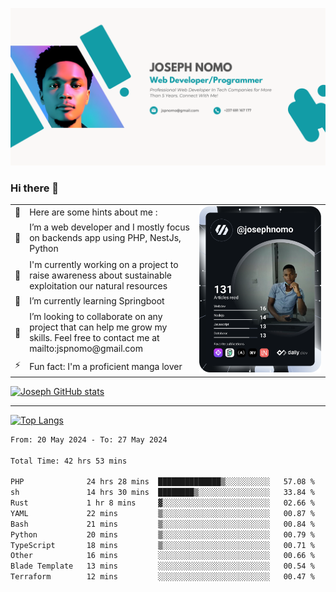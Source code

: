 ![Banner of my profile!](/Joseph_NOMO_NEW.png "Banner")

### Hi there 👋

<!--- | --  | 👋  | Here are some hints about me :                                                                                                 | <td rowspan=6><img src="/devcard.svg" width="400" alt="Joseph NOMO's Dev Card"/></td> |
| --- | --- | ------------------------------------------------------------------------------------------------------------------------------ | ------------------------------------------------------------------------------------- |
| --  | 🔭  | I’m a web developer and I mostly focus on backends app using PHP, NestJs, Python                                               |
| --  | 🦁  | I'm currently working on a project to raise awareness about sustainable exploitation our natural resources                     |
| --  | 🌱  | I’m currently learning Springboot                                                                                              |
| --  | 👯  | I’m looking to collaborate on any project that can help me grow my skills. Feel free to contact me at mailto:jspnomo@gmail.com |
| --  | ⚡  | Fun fact: I'm a proficient manga lover                                                                                         |
--->

<table>
    <tr>
        <td width="1%">👋</td>
        <td width="55%">Here are some hints about me :</td>
        <td rowspan=6 width="44%"><img src="/devcard.svg" width="400" alt="Joseph NOMO's Dev Card"/></td>
    </tr>
    <tr>
        <td>🔭</td>
        <td>I’m a web developer and I mostly focus on backends app using PHP, NestJs, Python</td>
    </tr>
    <tr>
        <td>🦁</td>
        <td>I'm currently working on a project to raise awareness about sustainable exploitation our natural resources</td>
    </tr>
    <tr>
        <td>🌱</td>
        <td>I’m currently learning Springboot</td>
    </tr>
    <tr>
        <td>👯</td>
        <td>I’m looking to collaborate on any project that can help me grow my skills. Feel free to contact me at mailto:jspnomo@gmail.com</td>
    </tr>
    <tr>
        <td>⚡</td>
        <td>Fun fact: I'm a proficient manga lover</td>
    </tr>

</table>

[![Joseph GitHub stats](https://github-readme-stats-seven-sigma-53.vercel.app/api?username=Jspascal)](https://github.com/Jspascal/github-readme-stats)

---

[![Top Langs](https://github-readme-stats-seven-sigma-53.vercel.app/api/top-langs/?username=Jspascal&layout=compact)](https://github.com/Jspascal/github-readme-stats)

<!--START_SECTION:waka-->

```txt
From: 20 May 2024 - To: 27 May 2024

Total Time: 42 hrs 53 mins

PHP              24 hrs 28 mins  ██████████████▒░░░░░░░░░░   57.08 %
sh               14 hrs 30 mins  ████████▒░░░░░░░░░░░░░░░░   33.84 %
Rust             1 hr 8 mins     ▓░░░░░░░░░░░░░░░░░░░░░░░░   02.66 %
YAML             22 mins         ▒░░░░░░░░░░░░░░░░░░░░░░░░   00.87 %
Bash             21 mins         ▒░░░░░░░░░░░░░░░░░░░░░░░░   00.84 %
Python           20 mins         ▒░░░░░░░░░░░░░░░░░░░░░░░░   00.79 %
TypeScript       18 mins         ▒░░░░░░░░░░░░░░░░░░░░░░░░   00.71 %
Other            16 mins         ░░░░░░░░░░░░░░░░░░░░░░░░░   00.66 %
Blade Template   13 mins         ░░░░░░░░░░░░░░░░░░░░░░░░░   00.54 %
Terraform        12 mins         ░░░░░░░░░░░░░░░░░░░░░░░░░   00.47 %
```

<!--END_SECTION:waka-->
